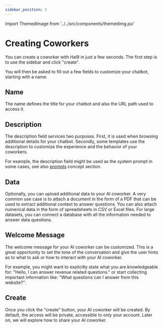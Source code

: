 ```yaml
---
sidebar_position: 3
---
```


import ThemedImage from '../../src/components/themedimg.jsx'

# Creating Coworkers

You can create a coworker with Hal9 in just a few seconds. The first step is to use the sidebar and click "create".

<center><a href="/create"><ThemedImage src="hal9-create" /></a></center>

You will then be asked to fill out a few fields to customize your chatbot, starting with a name.

## Name

The name defines the title for your chatbot and also the URL path used to access it.

<center><a href="/create"><ThemedImage src="hal9-create-name" /></a></center>

## Description

The description field services two purposes. First, it is used when browsing additional details for your chatbot. Secondly, some templates use the description to customize the experience and the behavior of your coworkers.

For example, the description field might be used as the system prompt in some cases, see also [prompts](../concepts/prompts) concept section.

<center><a href="/create"><ThemedImage src="hal9-create-description" /></a></center>

## Data

Optionally, you can upload additional data to your AI coworker. A very common use case is to attach a document in the form of a PDF that can be used to extract additional context to answer questions. You can also attach numerical data in the form of spreadsheets in CSV or Excel files. For large datasets, you can connect a database with all the information needed to answer data questions. 

<center><a href="/create"><ThemedImage src="hal9-create-data" /></a></center>

## Welcome Message

The welcome message for your AI coworker can be customized. This is a great opportunity to set the tone of the conversation and give the user hints as to what to ask or how to interact with your AI coworker.

For example, you might want to explicitly state what you are knowledgeable for: "Hello, I can answer revenue related questions." or start collecting important information like: "What questions can I answer from this website?".

<center><a href="/create"><ThemedImage src="hal9-create-message" /></a></center>

## Create

Once you click the "create" button, your AI coworker will be created. By default, the access will be private, accessible to only your account. Later on, we will explore how to share your AI coworker.

<center><a href="/create"><ThemedImage src="hal9-create-create" /></a></center>